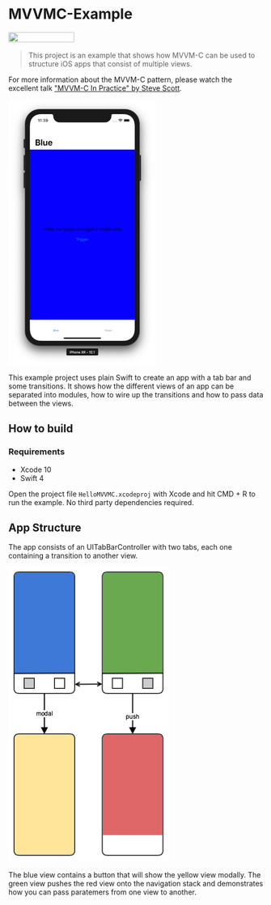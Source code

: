 # MVVMC-Example

[<img src="https://opensourcelogos.aws.dmtech.cloud/dmTECH_opensource_logo.svg" height="20" width="130">](https://dmtech.de/)

> This project is an example that shows how MVVM-C can be used to structure iOS apps that consist of multiple views.

For more information about the MVVM-C pattern, please watch the excellent talk ["MVVM-C In Practice" by Steve Scott](https://www.youtube.com/watch?v=9VojuJpUuE8).

![Example app](Screenshot.png)

This example project uses plain Swift to create an app with a tab bar and some transitions. It shows how the different views of an app can be separated into modules, how to wire up the transitions and how to pass data between the views.

## How to build

### Requirements
* Xcode 10
* Swift 4

Open the project file `HelloMVVMC.xcodeproj` with Xcode and hit CMD + R to run the example. No third party dependencies required.

## App Structure
The app consists of an UITabBarController with two tabs, each one containing a transition to another view.

![App structure](Structure.png)

The blue view contains a button that will show the yellow view modally. The green view pushes the red view onto the navigation stack and demonstrates how you can pass paratemers from one view to another.